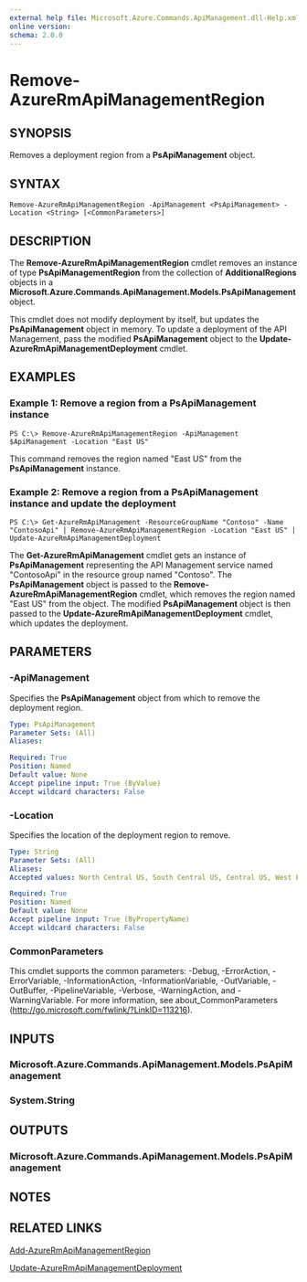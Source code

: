 ```yaml
---
external help file: Microsoft.Azure.Commands.ApiManagement.dll-Help.xml
online version:
schema: 2.0.0
---
```


# Remove-AzureRmApiManagementRegion

## SYNOPSIS
Removes a deployment region from a **PsApiManagement** object.

## SYNTAX

```
Remove-AzureRmApiManagementRegion -ApiManagement <PsApiManagement> -Location <String> [<CommonParameters>]
```

## DESCRIPTION
The **Remove-AzureRmApiManagementRegion** cmdlet removes an instance of type **PsApiManagementRegion** from the collection of **AdditionalRegions** objects in a **Microsoft.Azure.Commands.ApiManagement.Models.PsApiManagement** object.

This cmdlet does not modify deployment by itself, but updates the **PsApiManagement** object in memory.
To update a deployment of the API Management, pass the modified **PsApiManagement** object to the **Update-AzureRmApiManagementDeployment** cmdlet.

## EXAMPLES

### Example 1: Remove a region from a PsApiManagement instance
```
PS C:\> Remove-AzureRmApiManagementRegion -ApiManagement $ApiManagement -Location "East US"
```

This command removes the region named "East US" from the **PsApiManagement** instance.

### Example 2: Remove a region from a PsApiManagement instance and update the deployment
```
PS C:\> Get-AzureRmApiManagement -ResourceGroupName "Contoso" -Name "ContosoApi" | Remove-AzureRmApiManagementRegion -Location "East US" | Update-AzureRmApiManagementDeployment
```

The **Get-AzureRmApiManagement** cmdlet gets an instance of **PsApiManagement** representing the API Management service named "ContosoApi" in the resource group named "Contoso".
The **PsApiManagement** object is passed to the **Remove-AzureRmApiManagementRegion** cmdlet, which removes the region named "East US" from the object.
The modified **PsApiManagement** object is then passed to the **Update-AzureRmApiManagementDeployment** cmdlet, which updates the deployment.

## PARAMETERS

### -ApiManagement
Specifies the **PsApiManagement** object from which to remove the deployment region.

```yaml
Type: PsApiManagement
Parameter Sets: (All)
Aliases:

Required: True
Position: Named
Default value: None
Accept pipeline input: True (ByValue)
Accept wildcard characters: False
```

### -Location
Specifies the location of the deployment region to remove.

```yaml
Type: String
Parameter Sets: (All)
Aliases:
Accepted values: North Central US, South Central US, Central US, West Europe, North Europe, West US, East US, East US 2, Japan East, Japan West, Brazil South, Southeast Asia, East Asia, Australia East, Australia Southeast

Required: True
Position: Named
Default value: None
Accept pipeline input: True (ByPropertyName)
Accept wildcard characters: False
```

### CommonParameters
This cmdlet supports the common parameters: -Debug, -ErrorAction, -ErrorVariable, -InformationAction, -InformationVariable, -OutVariable, -OutBuffer, -PipelineVariable, -Verbose, -WarningAction, and -WarningVariable. For more information, see about_CommonParameters (http://go.microsoft.com/fwlink/?LinkID=113216).

## INPUTS

### Microsoft.Azure.Commands.ApiManagement.Models.PsApiManagement
### System.String

## OUTPUTS

### Microsoft.Azure.Commands.ApiManagement.Models.PsApiManagement

## NOTES

## RELATED LINKS

[Add-AzureRmApiManagementRegion](./Add-AzureRmApiManagementRegion.md)

[Update-AzureRmApiManagementDeployment](./Update-AzureRmApiManagementDeployment.md)
